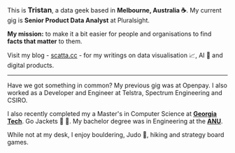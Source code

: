 <!--
**tri47/tristan (Tri)** is a ✨ _special_ ✨ repository because its `README.md` (this file) appears on your GitHub profile.
**Hey, hey.**
Here are some ideas to get you started:

- 🔭 I’m currently working on ...
- 🌱 I’m currently learning ...
- 👯 I’m looking to collaborate on ...
- 🤔 I’m looking for help with ...
- 💬 Ask me about ...
- 📫 How to reach me: ...
- 😄 Pronouns: ...
- ⚡ Fun fact: ...
-->
<!--
<br>

![](https://raw.githubusercontent.com/tri47/tri47/master/Tri_github.png)
<br>
-->
This is <span class="red-text" style="font-size: 16px"> **Tristan**</span>, a data geek based in <span class="red-text">**Melbourne, Australia :coffee:**</span>. My current gig is <span class="red-text">**Senior Product Data Analyst**</span> at Pluralsight.

**My mission:** to make it a bit easier for people and organisations to find <span class="red-text">**facts that matter**</span> to them.

Visit my blog - [scatta.cc](https://www.scatta.cc) - for my writings on data visualisation :chart_with_upwards_trend:, AI :robot: and digital products.

---
Have we got something in common? My previous gig was at Openpay. I also worked as a Developer and Engineer at Telstra, Spectrum Engineering and CSIRO. 

I also recently completed my a Master's in Computer Science at [**Georgia Tech**](https://www.gatech.edu/). Go Jackets :honeybee: :honeybee:. My bachelor degree was in Engineering at the [**ANU**](https://www.anu.edu.au/).

While not at my desk, I enjoy bouldering, Judo :muscle:, hiking and strategy board games.

